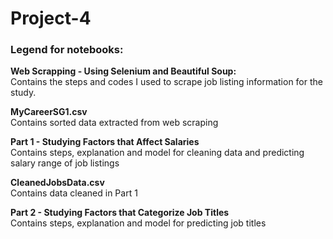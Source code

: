 # Project-4


### Legend for notebooks:

__Web Scrapping - Using Selenium and Beautiful Soup:__
<br>
Contains the steps and codes I used to scrape job listing information for the study.

__MyCareerSG1.csv__
<br>
Contains sorted data extracted from web scraping

__Part 1 - Studying Factors that Affect Salaries__
<br>
Contains steps, explanation and model for cleaning data and predicting salary range of job listings

__CleanedJobsData.csv__
<br>
Contains data cleaned in Part 1

__Part 2 - Studying Factors that Categorize Job Titles__
<br>
Contains steps, explanation and model for predicting job titles

